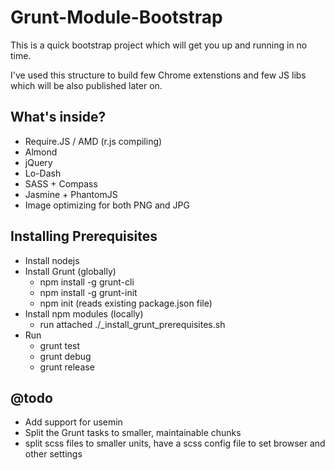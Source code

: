 # Grunt-Module-Bootstrap

This is a quick bootstrap project which will get you up and running in no time.

I've used this structure to build few Chrome extenstions and few JS libs which will be also published later on.

## What's inside?
  - Require.JS / AMD (r.js compiling)
  - Almond
  - jQuery
  - Lo-Dash
  - SASS + Compass
  - Jasmine + PhantomJS
  - Image optimizing for both PNG and JPG

## Installing Prerequisites
  - Install nodejs
  - Install Grunt (globally)
    - npm install -g grunt-cli
    - npm install -g grunt-init
    - npm init (reads existing package.json file)
  - Install npm modules (locally)
    - run attached ./_install_grunt_prerequisites.sh
  - Run
    - grunt test
    - grunt debug
    - grunt release
    

## @todo
  - Add support for usemin
  - Split the Grunt tasks to smaller, maintainable chunks
  - split scss files to smaller units, have a scss config file to set browser and other settings
